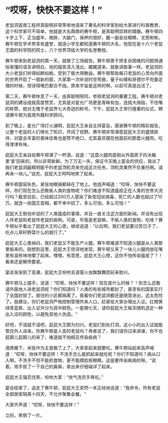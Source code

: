 # “哎呀，快快不要这样！”
老鼠洞首席工程师真聪明非常荣幸地请来了著名的科学家到给大家进行科普教育，这个科学家可不简单，他就是大名鼎鼎的赛牛顿，是真聪明崇拜的偶像。赛牛顿四十岁上下，正当盛年，微胖，大脑门，保养的很好，戴一副金丝眼睛，文质彬彬。赛牛顿在学术界享有盛誉，就连小学生都知道赛牛顿的大名，他现在是十六个老鼠王国的科学院的院士，八个世界顶级大学的名誉教授。

赛牛顿来到老鼠洞的第一天，就做了三场报告。赛牛顿善于把复杂困难的问题用通俗易懂的语言讲明白，他的报告深入浅出，娓娓道来，就象讲故事一样。老鼠洞的大小老鼠们听得如醉如痴，受到了极大得教益。赛牛顿帮助每只老鼠的心灵向外面的世界开启了一扇新的窗，大家第一次听说时空弯曲，量子纠缠和哥德尔不完备定理的时候，惊讶得嘴巴都合不拢。原来宇宙是这样的啊，以前可真是白活了。

第二天，赛牛顿休息了一天，由真聪明陪同，参观老鼠洞的重要工程。赛牛顿对老鼠洞的建设成就高度赞赏，尤其是对星光广场更是青睐有加，连挑大拇指，不住嘴的称赞，绝对无愧于老鼠界七大奇迹的称号。下午，屁屁大王举行隆重的仪式，聘请赛牛顿为首席外籍科学顾问。

到了晚上，星光广场灯火通明，屁屁大王亲自主持宴会，感谢赛牛顿的精彩报告，让整个老鼠的人们增长了知识，开阔了视野。赛牛顿非常满意屁屁大王的盛情款待，对宴会丰富的美味佳肴也是赞不绝口，尤其喜欢摆在他面前的那盘火腿肉，吃得津津有味。

屁屁大王亲自给赛牛顿满了一杯酒，说道：“这盘火腿肉是刚从外面房子的冰箱里‘拿’回来的，所以非常新鲜。为了万无一失，保证今天晚上宴会的供应，我派了我们老鼠洞最精明能干的老鼠顶机灵来完成这次任务，顶机灵果然不负重托啊。请再来一块儿。”说完，屁屁大王呵呵地笑了起来。

赛牛顿面容失色，紧张地眼镜都掉在了地上。他连声喊道：“哎呀，快快不要这样。你们现在怎么还敢偷人类的食物呢？你们难道不知道瘟疫正在人类的世界大流行吗？截至目前，已经超过200万人感染了新型冠状病毒，死亡的人数也超过了10万。就连一些国王首相，都不幸中招了。多么可怕，多么可怕！“

屁屁大王倒也听说的了人类瘟疫的事情，并且一直关注这方面的新闻。并没有出现人传老鼠和老鼠传老鼠的病例。可是，毕竟是老鼠嘛，不偷人类的食物，吃啥？赛牛顿似乎看出了屁屁大王的心思，继续说道：“以后啊，我们老鼠要过苦日子了，吃点儿草籽野菜什么的就行了。”

屁屁大王心里纳闷，我们老鼠又不能生产火腿，赛牛顿难道不知道火腿是从人类那里偷来的。刚想到这里，屁屁大王惊讶地发现，赛牛顿又夹了一块儿火腿肉放在嘴里有滋有味地嚼了起来。嘿嘿，有意思，屁屁大王心想，这你不怕传染瘟疫了？！看来还是解馋要紧。

宴会渐渐到了高潮，屁屁大王吩咐去请萤火虫飘飘舞团前来助兴。

赛牛顿马上摆手，说道：“哎呀，快快不要这样！现在是什么时候？！你怎么还敢请外面地人进老鼠洞呢？你们知道吗？人类的有些城市都封了，甚至有的国家实行了全国封锁了。居住的小区都隔离了。我看你们老鼠洞都还是随意进出，这太危险了。我建议，你们老鼠洞严格控制管理外来人口，赶紧给大家办理出入证。红橙黄绿青蓝紫，出入证共分为其中颜色。一星期七天，请你屁屁大王每天随机选定一种出入证的颜色，以避免其他人伪造。“

好吧，不请就不请吧，屁屁大王颇为扫兴。老鼠们到处打洞，这小小的出入证就能管住外人进来。你赛牛顿是人变的老鼠吗？再者说了，我们请你过来讲课，你不也屁颠儿屁颠儿的来了，难道就不怕相互传染疾病？

酒席撤下，米饭作为主食搬了上了，大家拿起来就要吃。赛牛顿站起来高声喊道：“哎呀，快快不要这样！不洗手怎么能抓起来就吃呢？你们不知道吗？病从口入啊。不洗手不但不能抓食物，更不能摸脸抠眼睛。这是要传染疾病的呀。“说着，用手抠了一下自己的鼻屎，拿出来仔细端详了起来。

屁屁大王强忍住笑，吩咐大家：“快气洗完手再吃。”

宴会结束了，送走了赛牛顿，屁屁大王突然一本正经地说道：“我命令，所有老鼠全部居家隔离十四天，不允许聚集会餐。“

大家齐声道：“哎呀，快快不要这样！”

立刻，笑倒了一片。
